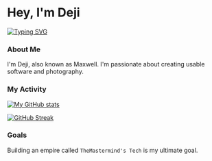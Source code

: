 # Hey, I'm Deji

[![Typing SVG](https://readme-typing-svg.herokuapp.com?font=Poppins&pause=1000&color=000000&random=false&width=435&lines=a+nuxter;a+hacker;and+everything+in+between)](https://git.io/typing-svg)

### About Me
I'm Deji, also known as Maxwell. I'm passionate about creating usable software and photography.

### My Activity
[![My GitHub stats](https://github-readme-stats.vercel.app/api?username=OyewoleOyedeji&show_icons=true&theme=graywhite)](https://github.com/OyewoleOyedeji/github-readme-stats)

[![GitHub Streak](https://github-readme-streak-stats.herokuapp.com?user=OyewoleOyedeji&theme=graywhite&border_radius=10)](https://git.io/streak-stats)

### Goals
Building an empire called `TheMastermind's Tech` is my ultimate goal.
